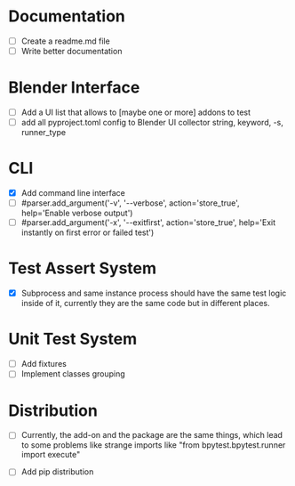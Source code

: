 
# Documentation

- [ ] Create a readme.md file
- [ ] Write better documentation

# Blender Interface

- [ ] Add a UI list that allows to [maybe one or more] addons to test
- [ ] add all pyproject.toml config to Blender UI
    collector string, keyword, -s, runner_type

# CLI

- [x] Add command line interface
- [ ] #parser.add_argument('-v', '--verbose', action='store_true', help='Enable verbose output')
- [ ] #parser.add_argument('-x', '--exitfirst', action='store_true', help='Exit instantly on first error or failed test')

# Test Assert System

- [x] Subprocess and same instance process should have the same test 
    logic inside of it, currently they are the same code but in different places.

# Unit Test System

- [ ] Add fixtures
- [ ] Implement classes grouping

# Distribution

- [ ] Currently, the add-on and the package are the same things, 
    which lead to some problems like strange imports like "from bpytest.bpytest.runner import execute"
- [ ] Add pip distribution





